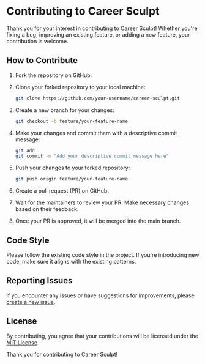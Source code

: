 # Contributing to Career Sculpt

Thank you for your interest in contributing to Career Sculpt! Whether you're fixing a bug, improving an existing feature, or adding a new feature, your contribution is welcome.

## How to Contribute

1. Fork the repository on GitHub.
2. Clone your forked repository to your local machine:

    ```bash
    git clone https://github.com/your-username/career-sculpt.git
    ```

3. Create a new branch for your changes:

    ```bash
    git checkout -b feature/your-feature-name
    ```

4. Make your changes and commit them with a descriptive commit message:

    ```bash
    git add .
    git commit -m "Add your descriptive commit message here"
    ```

5. Push your changes to your forked repository:

    ```bash
    git push origin feature/your-feature-name
    ```

6. Create a pull request (PR) on GitHub.

7. Wait for the maintainers to review your PR. Make necessary changes based on their feedback.

8. Once your PR is approved, it will be merged into the main branch.

## Code Style

Please follow the existing code style in the project. If you're introducing new code, make sure it aligns with the existing patterns.

## Reporting Issues

If you encounter any issues or have suggestions for improvements, please [create a new issue](https://github.com/your-username/career-sculpt/issues).

## License

By contributing, you agree that your contributions will be licensed under the [MIT License](LICENSE).

Thank you for contributing to Career Sculpt!
